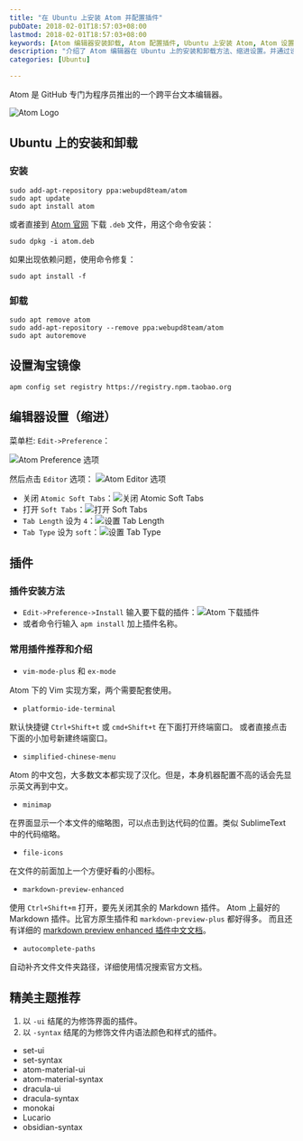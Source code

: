 ```yaml
---
title: "在 Ubuntu 上安装 Atom 并配置插件"
pubDate: 2018-02-01T18:57:03+08:00
lastmod: 2018-02-01T18:57:03+08:00
keywords: [Atom 编辑器安装卸载, Atom 配置插件, Ubuntu 上安装 Atom, Atom 设置缩进]
description: "介绍了 Atom 编辑器在 Ubuntu 上的安装和卸载方法、缩进设置。并通过设置淘宝镜像加快速度。还推荐和介绍了几款常用的 Atom 插件和主题。"
categories: [Ubuntu]

---
```


Atom 是 GitHub 专门为程序员推出的一个跨平台文本编辑器。

<!--more-->

![Atom Logo](/images/install-atom-on-ubuntu/atom-logo.webp "Atom Logo")

## Ubuntu 上的安装和卸载

### 安装

```shell
sudo add-apt-repository ppa:webupd8team/atom
sudo apt update
sudo apt install atom
```

或者直接到 [Atom 官网](https://atom.io/ "Atom 官网") 下载 `.deb` 文件，用这个命令安装：

```shell
sudo dpkg -i atom.deb
```

如果出现依赖问题，使用命令修复：

```shell
sudo apt install -f
```

### 卸载

```shell
sudo apt remove atom
sudo add-apt-repository --remove ppa:webupd8team/atom
sudo apt autoremove
```

## 设置淘宝镜像

```shell
apm config set registry https://registry.npm.taobao.org
```

## 编辑器设置（缩进）

菜单栏: `Edit->Preference`：

![Atom Preference 选项](/images/install-atom-on-ubuntu/atom-preference.webp "Atom Preference 选项")

然后点击 `Editor` 选项：
![Atom Editor 选项](/images/install-atom-on-ubuntu/atom-editor.webp "Atom Editor 选项")

* 关闭 `Atomic Soft Tabs`：![关闭 Atomic Soft Tabs](/images/install-atom-on-ubuntu/close-atomic-soft-tabs.webp "关闭 Atomic Soft Tabs")
* 打开 `Soft Tabs`：![打开 Soft Tabs](/images/install-atom-on-ubuntu/open-soft-tabs.webp "打开 Soft Tabs")
* `Tab Length` 设为 `4`：![设置 Tab Length](/images/install-atom-on-ubuntu/set-tab-length.webp "设置 Tab Length")
* `Tab Type` 设为 `soft`：![设置 Tab Type](/images/install-atom-on-ubuntu/set-tab-type.webp "设置 Tab Type")

## 插件

### 插件安装方法

* `Edit->Preference->Install` 输入要下载的插件：![Atom 下载插件](/images/install-atom-on-ubuntu/download-plugin.webp "Atom 下载插件")
* 或者命令行输入 `apm install` 加上插件名称。

### 常用插件推荐和介绍

* `vim-mode-plus` 和 `ex-mode`

Atom 下的 Vim 实现方案，两个需要配套使用。

* `platformio-ide-terminal`

默认快捷键 `Ctrl+Shift+t` 或 `cmd+Shift+t` 在下面打开终端窗口。
或者直接点击下面的小加号新建终端窗口。

* `simplified-chinese-menu`

Atom 的中文包，大多数文本都实现了汉化。但是，本身机器配置不高的话会先显示英文再到中文。

* `minimap`

在界面显示一个本文件的缩略图，可以点击到达代码的位置。类似 SublimeText 中的代码缩略。

* `file-icons`

在文件的前面加上一个方便好看的小图标。

* `markdown-preview-enhanced`

使用 `Ctrl+Shift+m` 打开，要先关闭其余的 Markdown 插件。
Atom 上最好的 Markdown 插件。比官方原生插件和 `markdown-preview-plus` 都好得多。
而且还有详细的 [markdown preview enhanced 插件中文文档](https://shd101wyy.github.io/markdown-preview-enhanced/##/zh-cn/ "markdown preview enhanced 插件中文文档")。

* `autocomplete-paths`

自动补齐文件文件夹路径，详细使用情况搜索官方文档。

## 精美主题推荐

1. 以 `-ui` 结尾的为修饰界面的插件。
2. 以 `-syntax` 结尾的为修饰文件内语法颜色和样式的插件。

* set-ui
* set-syntax
* atom-material-ui
* atom-material-syntax
* dracula-ui
* dracula-syntax
* monokai
* Lucario
* obsidian-syntax